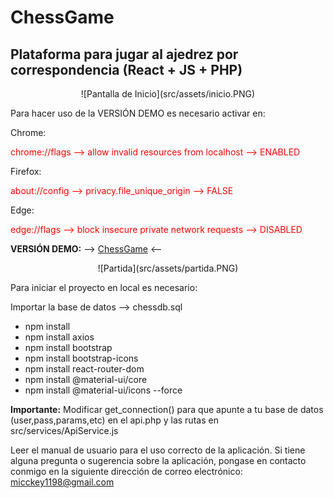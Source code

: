 # ChessGame

## Plataforma para jugar al ajedrez por correspondencia (React + JS + PHP)

<div style="text-align: center;">
![Pantalla de Inicio](src/assets/inicio.PNG)
</div>

Para hacer uso de la VERSIÓN DEMO es necesario activar en:

Chrome:
<p style="color:red;">chrome://flags --> allow invalid resources from localhost --> ENABLED </p>
Firefox:
<p style="color:red;">about://config --> privacy.file_unique_origin --> FALSE </p>
Edge:
<p style="color:red;">edge://flags --> block insecure private network requests --> DISABLED </p>

**VERSIÓN DEMO:** --> [ChessGame](https://chessg4me.000webhostapp.com) <--

<div style="text-align: center;">
![Partida](src/assets/partida.PNG)
</div>

Para iniciar el proyecto en local es necesario:

Importar la base de datos --> chessdb.sql

<ul>
  <li>npm install</li>
  <li>npm install axios</li>
  <li>npm install bootstrap</li>
  <li>npm install bootstrap-icons</li>
  <li>npm install react-router-dom</li>
  <li>npm install @material-ui/core</li>
  <li>npm install @material-ui/icons --force</li>
</ul>

**Importante:** Modificar get_connection() para que apunte a tu base de datos (user,pass,params,etc) en el api.php y las rutas en src/services/ApiService.js

Leer el manual de usuario para el uso correcto de la aplicación. Si tiene alguna pregunta o sugerencia sobre la aplicación, pongase en contacto conmigo en la siguiente dirección de correo electrónico: micckey1198@gmail.com
